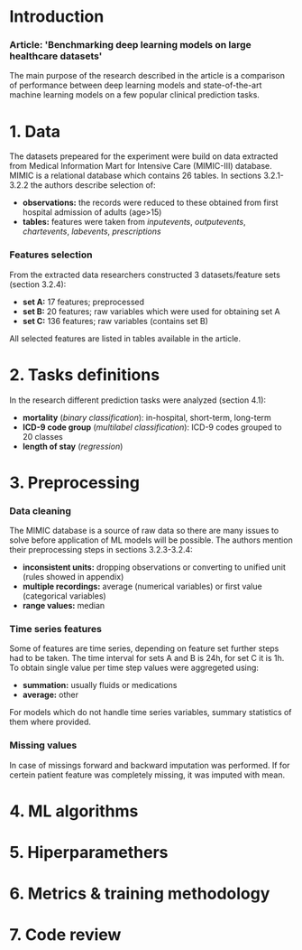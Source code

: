 # Introduction
### Article: 'Benchmarking deep learning models on large healthcare datasets'
The main purpose of the research described in the article is a comparison of performance between deep learning models and state-of-the-art machine learning models on a few popular clinical prediction tasks.
# 1. Data
The datasets prepeared for the experiment were build on data extracted from Medical Information Mart
for Intensive Care (MIMIC-III) database. MIMIC is a relational database which contains 26 tables. In sections 3.2.1-3.2.2 the authors describe selection of:

- **observations:** the records were reduced to these obtained from first hospital admission of adults (age>15)
- **tables:** features were taken from *inputevents*, *outputevents*, *chartevents*, *labevents*, *prescriptions* 

### Features selection
From the extracted data researchers constructed 3 datasets/feature sets (section 3.2.4):

- **set A:** 17 features; preprocessed
- **set B:** 20 features; raw variables which were used for obtaining set A
- **set C:** 136 features; raw variables (contains set B)

All selected features are listed in tables available in the article. 

# 2. Tasks definitions
In the research different prediction tasks were analyzed (section 4.1):

- **mortality** (*binary classification*): in-hospital, short-term, long-term
- **ICD-9 code group** (*multilabel classification*): ICD-9 codes grouped to 20 classes
- **length of stay** (*regression*)

# 3. Preprocessing
### Data cleaning
The MIMIC database is a source of raw data so there are many issues to solve before application of ML models will be possible. The authors mention their preprocessing steps in sections 3.2.3-3.2.4:

- **inconsistent units:** dropping observations or converting to unified unit (rules showed in appendix)
- **multiple recordings:** average (numerical variables) or first value (categorical variables)
- **range values:** median

### Time series features
Some of features are time series, depending on feature set further steps had to be taken. The time interval for sets A and B is 24h, for set C it is 1h. To obtain single value per time step values were aggregeted using:

- **summation:** usually fluids or medications
- **average:**  other

For models which do not handle time series variables, summary statistics of them where provided.

### Missing values
In case of missings forward and backward imputation was performed. If for certein patient feature was completely missing, it was imputed with mean.

# 4. ML algorithms

# 5. Hiperparamethers

# 6. Metrics & training methodology

# 7. Code review
